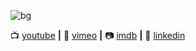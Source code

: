 ![bg][banner]


📺 [youtube][youtube] **|** 
🎥 [vimeo][vimeo] **|** 
📷 [imdb][imdb] **|** 
👔 [linkedin][linkedin]


[banner]:https://previews.123rf.com/images/karpenkoilia/karpenkoilia1805/karpenkoilia180500027/102146167-vector-line-web-concept-for-programming-linear-web-banner-for-coding-.jpg
[youtube]:https://www.youtube.com/user/Mclawest
[vimeo]:https://vimeo.com/user1315888
[imdb]: https://www.imdb.com/name/nm4967223/?ref_=fn_al_nm_1
[linkedin]: https://linkedin.com/in/mikhailkorovyansky

